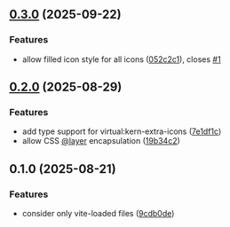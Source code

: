 ## [0.3.0](https://github.com/Dataport/vite-plugin-kern-extra-icons/compare/v0.2.0...v0.3.0) (2025-09-22)

### Features

* allow filled icon style for all icons ([052c2c1](https://github.com/Dataport/vite-plugin-kern-extra-icons/commit/052c2c1755d9da1848042be10c76851255a45676)), closes [#1](https://github.com/Dataport/vite-plugin-kern-extra-icons/issues/1)
## [0.2.0](https://github.com/Dataport/vite-plugin-kern-extra-icons/compare/v0.1.0...v0.2.0) (2025-08-29)

### Features

* add type support for virtual:kern-extra-icons ([7e1df1c](https://github.com/Dataport/vite-plugin-kern-extra-icons/commit/7e1df1c6f664dda3afd4f40072c48a38c4852e25))
* allow CSS [@layer](https://github.com/layer) encapsulation ([19b34c2](https://github.com/Dataport/vite-plugin-kern-extra-icons/commit/19b34c2ad4add39be482d6bc3f46ba1c31f2e587))
## 0.1.0 (2025-08-21)

### Features

* consider only vite-loaded files ([9cdb0de](https://github.com/Dataport/vite-plugin-kern-extra-icons/commit/9cdb0de44fbe6692989e9cd5d69309893eccf242))
